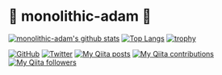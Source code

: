 # 🗿 monolithic-adam 🗿

[![monolithic-adam's github stats](https://github-readme-stats.vercel.app/api?username=monolithic-adam&count_private=true&show_icons=true&theme=tokyonight)](https://github.com/monolithic-adam/github-readme-stats)
[![Top Langs](https://github-readme-stats.vercel.app/api/top-langs/?username=monolithic-adam&hide=CSS,javascript,html&show_icons=true&theme=tokyonight)](https://github.com/monolithic-adam/github-readme-stats)
[![trophy](https://github-profile-trophy.vercel.app/?username=monolithic-adam&theme=onedark)](https://github.com/monolithic-adam "trophy")

[![GitHub](https://img.shields.io/github/followers/monolithic-adam?style=social)](https://github.com/monolithic-adam "GitHub")
[![Twitter](https://img.shields.io/twitter/follow/monolithic_adam?style=social)](https://twitter.com/monolithic_adam "Twitter")
[![My Qiita posts](https://qiita-badge.apiapi.app/s/monolithic-adam/posts.svg)](http://qiita.com/monolithic-adam "My Qiita posts")
[![My Qiita contributions](https://qiita-badge.apiapi.app/s/monolithic-adam/contributions.svg)](http://qiita.com/monolithic-adam "My Qiita contributions")
[![My Qiita followers](https://qiita-badge.apiapi.app/s/monolithic-adam/followers.svg)](http://qiita.com/monolithic-adam "My Qiita followers")

<!--
**monolithic-adam/monolithic-adam** is a ✨ _special_ ✨ repository because its `README.md` (this file) appears on your GitHub profile.

Here are some ideas to get you started:

- 🔭 I’m currently working on ...
- 🌱 I’m currently learning ...
- 👯 I’m looking to collaborate on ...
- 🤔 I’m looking for help with ...
- 💬 Ask me about ...
- 📫 How to reach me: ...
- 😄 Pronouns: ...
- ⚡ Fun fact: ...
-->
